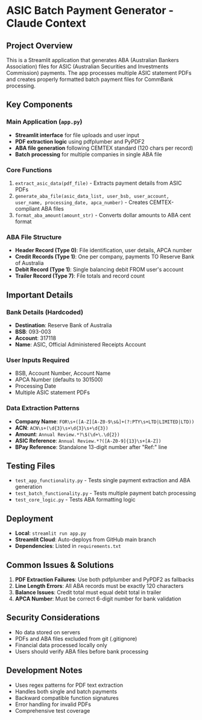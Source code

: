 # ASIC Batch Payment Generator - Claude Context

## Project Overview

This is a Streamlit application that generates ABA (Australian Bankers Association) files for ASIC (Australian Securities and Investments Commission) payments. The app processes multiple ASIC statement PDFs and creates properly formatted batch payment files for CommBank processing.

## Key Components

### Main Application (`app.py`)
- **Streamlit interface** for file uploads and user input
- **PDF extraction logic** using pdfplumber and PyPDF2
- **ABA file generation** following CEMTEX standard (120 chars per record)
- **Batch processing** for multiple companies in single ABA file

### Core Functions
1. `extract_asic_data(pdf_file)` - Extracts payment details from ASIC PDFs
2. `generate_aba_file(asic_data_list, user_bsb, user_account, user_name, processing_date, apca_number)` - Creates CEMTEX-compliant ABA files
3. `format_aba_amount(amount_str)` - Converts dollar amounts to ABA cent format

### ABA File Structure
- **Header Record (Type 0)**: File identification, user details, APCA number
- **Credit Records (Type 1)**: One per company, payments TO Reserve Bank of Australia
- **Debit Record (Type 1)**: Single balancing debit FROM user's account
- **Trailer Record (Type 7)**: File totals and record count

## Important Details

### Bank Details (Hardcoded)
- **Destination**: Reserve Bank of Australia
- **BSB**: 093-003
- **Account**: 317118
- **Name**: ASIC, Official Administered Receipts Account

### User Inputs Required
- BSB, Account Number, Account Name
- APCA Number (defaults to 301500)
- Processing Date
- Multiple ASIC statement PDFs

### Data Extraction Patterns
- **Company Name**: `FOR\s+([A-Z][A-Z0-9\s&]+(?:PTY\s+LTD|LIMITED|LTD))`
- **ACN**: `ACN\s+(\d{3}\s+\d{3}\s+\d{3})`
- **Amount**: `Annual Review.*?\$(\d+\.\d{2})`
- **ASIC Reference**: `Annual Review.*?([A-Z0-9]{13}\s+[A-Z])`
- **BPay Reference**: Standalone 13-digit number after "Ref:" line

## Testing Files

- `test_app_functionality.py` - Tests single payment extraction and ABA generation
- `test_batch_functionality.py` - Tests multiple payment batch processing
- `test_core_logic.py` - Tests ABA formatting logic

## Deployment

- **Local**: `streamlit run app.py`
- **Streamlit Cloud**: Auto-deploys from GitHub main branch
- **Dependencies**: Listed in `requirements.txt`

## Common Issues & Solutions

1. **PDF Extraction Failures**: Use both pdfplumber and PyPDF2 as fallbacks
2. **Line Length Errors**: All ABA records must be exactly 120 characters
3. **Balance Issues**: Credit total must equal debit total in trailer
4. **APCA Number**: Must be correct 6-digit number for bank validation

## Security Considerations

- No data stored on servers
- PDFs and ABA files excluded from git (.gitignore)
- Financial data processed locally only
- Users should verify ABA files before bank processing

## Development Notes

- Uses regex patterns for PDF text extraction
- Handles both single and batch payments
- Backward compatible function signatures
- Error handling for invalid PDFs
- Comprehensive test coverage